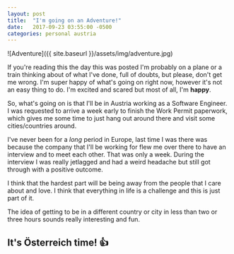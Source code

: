 ```yaml
---
layout: post
title:  "I'm going on an Adventure!"
date:   2017-09-23 03:55:00 -0500
categories: personal austria
---
```


![Adventure]({{ site.baseurl }}/assets/img/adventure.jpg)

If you're reading this the day this was posted I'm probably on a plane or a train thinking about of what I've done, full of doubts, but please, don't get me wrong.
I'm super happy of what's going on right now, however it's not an easy thing to do. I'm excited and scared but most of all, I'm **happy**.

So, what's going on is that I'll be in Austria working as a Software Engineer. I was requested to arrive a week early to finish the Work Permit paperwork, which gives me some time to just hang out around there and visit some cities/countries around.

I've never been for a *long* period in Europe, last time I was there was because the company that I'll be working for flew me over there to have an interview and to meet each other. That was only a week. During the interview I was really jetlagged and had a weird headache but still got through with a positive outcome.

I think that the hardest part will be being away from the people that I care about and love. I think that everything in life is a challenge and this is just part of it.

The idea of getting to be in a different country or city in less than two or three hours sounds really interesting and fun.

## It's Österreich time! :+1: